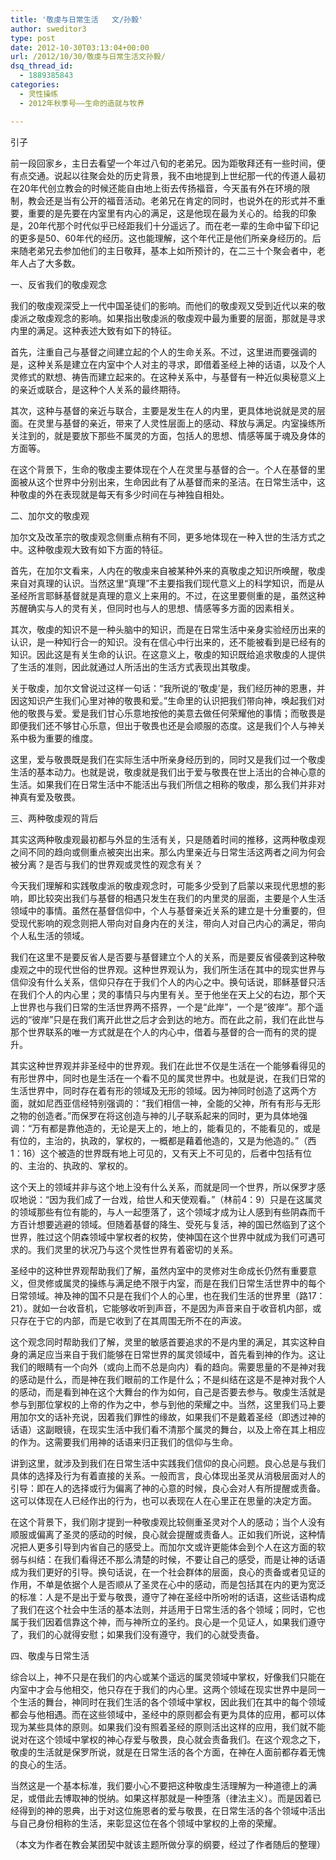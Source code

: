 ```yaml
---
title: '敬虔与日常生活   文/孙毅'
author: sweditor3
type: post
date: 2012-10-30T03:13:04+00:00
url: /2012/10/30/敬虔与日常生活文孙毅/
dsq_thread_id:
  - 1889385843
categories:
  - 灵性操练
  - 2012年秋季号——生命的造就与牧养

---
```

引子

前一段回家乡，主日去看望一个年过八旬的老弟兄。因为距敬拜还有一些时间，便有点交通。说起以往聚会处的历史背景，我不由地提到上世纪那一代的传道人最初在20年代创立教会的时候还能自由地上街去传扬福音，今天虽有外在环境的限制，教会还是当有公开的福音活动。老弟兄在肯定的同时，也说外在的形式并不重要，重要的是先要在内室里有内心的满足，这是他现在最为关心的。给我的印象是，20年代那个时代似乎已经距我们十分遥远了。而在老一辈的生命中留下印记的更多是50、60年代的经历。这也能理解，这个年代正是他们所亲身经历的。后来随老弟兄去参加他们的主日敬拜，基本上如所预计的，在二三十个聚会者中，老年人占了大多数。

一、反省我们的敬虔观念

我们的敬虔观深受上一代中国圣徒们的影响。而他们的敬虔观又受到近代以来的敬虔派之敬虔观念的影响。如果指出敬虔派的敬虔观中最为重要的层面，那就是寻求内里的满足。这种表述大致有如下的特征。

首先，注重自己与基督之间建立起的个人的生命关系。不过，这里进而要强调的是，这种关系是建立在内室中个人对主的寻求，即借着圣经上神的话语，以及个人灵修式的默想、祷告而建立起来的。在这种关系中，与基督有一种近似奥秘意义上的亲近或联合，是这种个人关系的最终期待。

其次，这种与基督的亲近与联合，主要是发生在人的内里，更具体地说就是灵的层面。在灵里与基督的亲近，带来了人灵性层面上的感动、释放与满足。内室操练所关注到的，就是要放下那些不属灵的方面，包括人的思想、情感等属于魂及身体的方面等。

在这个背景下，生命的敬虔主要体现在个人在灵里与基督的合一。个人在基督的里面被从这个世界中分别出来，生命因此有了从基督而来的圣洁。在日常生活中，这种敬虔的外在表现就是每天有多少时间在与神独自相处。

二、加尔文的敬虔观

加尔文及改革宗的敬虔观念侧重点稍有不同，更多地体现在一种入世的生活方式之中。这种敬虔观大致有如下方面的特征。

首先，在加尔文看来，人内在的敬虔来自被某种外来的真敬虔之知识所唤醒，敬虔来自对真理的认识。当然这里“真理”不主要指我们现代意义上的科学知识，而是从圣经所言耶稣基督就是真理的意义上来用的。不过，在这里要侧重的是，虽然这种苏醒确实与人的灵有关，但同时也与人的思想、情感等多方面的因素相关。

其次，敬虔的知识不是一种头脑中的知识，而是在日常生活中亲身实验经历出来的认识，是一种知行合一的知识。没有在信心中行出来的，还不能被看到是已经有的知识。因此这是有关生命的认识。在这意义上，敬虔的知识既给追求敬虔的人提供了生活的准则，因此就通过人所活出的生活方式表现出其敬虔。

关于敬虔，加尔文曾说过这样一句话：“我所说的‘敬虔’是，我们经历神的恩惠，并因这知识产生我们心里对神的敬畏和爱。”生命里的认识把我们带向神，唤起我们对他的敬畏与爱。爱是我们甘心乐意地按他的美意去做任何荣耀他的事情；而敬畏是即便我们还不够甘心乐意，但出于敬畏也还是会顺服的态度。这是我们个人与神关系中极为重要的维度。

这里，爱与敬畏既是我们在实际生活中所亲身经历到的，同时又是我们过一个敬虔生活的基本动力。也就是说，敬虔就是我们出于爱与敬畏在世上活出的合神心意的生活。如果我们在日常生活中不能活出与我们所信之相称的敬虔，那么我们并非对神真有爱及敬畏。

三、两种敬虔观的背后

其实这两种敬虔观最初都与外显的生活有关，只是随着时间的推移，这两种敬虔观之间不同的趋向或侧重点被突出出来。那么内里亲近与日常生活这两者之间为何会被分离？是否与我们的世界观或灵性的观念有关？

今天我们理解和实践敬虔派的敬虔观念时，可能多少受到了启蒙以来现代思想的影响，即比较突出我们与基督的相遇只发生在我们的内里灵的层面，主要是个人生活领域中的事情。虽然在基督信仰中，个人与基督亲近关系的建立是十分重要的，但受现代影响的观念则把人带向对自身内在的关注，带向人对自己内心的满足，带向个人私生活的领域。

我们在这里不是要反省人是否要与基督建立个人的关系，而是要反省侵袭到这种敬虔观之中的现代世俗的世界观。这种世界观认为，我们所生活在其中的现实世界与信仰没有什么关系，信仰只存在于我们个人的内心之中。换句话说，耶稣基督只活在我们个人的内心里；灵的事情只与内里有关。至于他坐在天上父的右边，那个天上世界也与我们日常的生活世界两不搭界，一个是“此岸”，一个是“彼岸”。那个遥远的“彼岸”只是在我们离开此世之后才会到达的地方。而在此之前，我们在此世与那个世界联系的唯一方式就是在个人的内心中，借着与基督的合一而有的灵的提升。

其实这种世界观并非圣经中的世界观。我们在此世不仅是生活在一个能够看得见的有形世界中，同时也是生活在一个看不见的属灵世界中。也就是说，在我们日常的生活世界中，同时存在着有形的领域及无形的领域。因为神同时创造了这两个方面，就如尼西亚信经特别强调的：“我们相信一神，全能的父神，所有有形与无形之物的创造者。”而保罗在将这创造与神的儿子联系起来的同时，更为具体地强调：“万有都是靠他造的，无论是天上的，地上的，能看见的，不能看见的，或是有位的，主治的，执政的，掌权的，一概都是藉着他造的，又是为他造的。”（西1：16）这个被造的世界既有地上可见的，又有天上不可见的，后者中包括有位的、主治的、执政的、掌权的。

这个天上的领域并非与这个地上没有什么关系，而就是同一个世界，所以保罗才感叹地说：“因为我们成了一台戏，给世人和天使观看。”（林前4：9）只是在这属灵的领域那些有位有能的，与人一起堕落了，这个领域才成为让人感到有些阴森而千方百计想要逃避的领域。但随着基督的降生、受死与复活，神的国已然临到了这个世界，胜过这个阴森领域中掌权者的权势，使神国在这个世界中就成为我们可遇可求的。我们灵里的状况乃与这个灵性世界有着密切的关系。

圣经中的这种世界观帮助我们了解，虽然内室中的灵修对生命成长仍然有重要意义，但灵修或属灵的操练与满足绝不限于内室，而是在我们日常生活世界中的每个日常领域。神及神的国不只是在我们个人的心里，也在我们生活的世界里（路17：21）。就如一台收音机，它能够收听到声音，不是因为声音来自于收音机内部，或只存在于它的内部，而是它收到了在其周围无所不在的声波。

这个观念同时帮助我们了解，灵里的敏感首要追求的不是内里的满足，其实这种自身的满足应当来自于我们能够在日常世界的属灵领域中，首先看到神的作为。这让我们的眼睛有一个向外（或向上而不总是向内）看的趋向。需要思量的不是神对我的感动是什么，而是神在我们眼前的工作是什么；不是纠结在这是不是神对我个人的感动，而是看到神在这个大舞台的作为如何，自己是否要去参与。敬虔生活就是参与到那位掌权的上帝的作为之中，参与到他的荣耀之中。当然，这里我们马上要用加尔文的话补充说，因着我们罪性的缘故，如果我们不是戴着圣经（即透过神的话语）这副眼镜，在现实生活中我们看不清那个属灵的舞台，以及上帝在其上相应的作为。这需要我们用神的话语来归正我们的信仰与生命。

讲到这里，就涉及到我们在日常生活中实践我们信仰的良心问题。良心总是与我们具体的选择及行为有着直接的关系。一般而言，良心体现出圣灵从消极层面对人的引导：即在人的选择或行为偏离了神的心意的时候，良心会对人有所提醒或责备。这可以体现在人已经作出的行为，也可以表现在人在心里正在思量的决定方面。

在这个背景下，我们刚才提到一种敬虔观比较侧重圣灵对个人的感动；当个人没有顺服或偏离了圣灵的感动的时候，良心就会提醒或责备人。正如我们所说，这种情况把人更多引导到内省自己的感受上。而加尔文或许更能体会到个人在这方面的软弱与纠结：在我们看得还不那么清楚的时候，不要让自己的感受，而是让神的话语成为我们更好的引导。换句话说，在一个社会群体的层面，良心的责备或者见证的作用，不单是依据个人是否顺从了圣灵在心中的感动，而是包括其在内的更为宽泛的标准：人是不是出于爱与敬畏，遵守了神在圣经中所吩咐的话语，这些话语构成了我们在这个社会中生活的基本法则，并适用于日常生活的各个领域；同时，它也属于我们因着信靠这个神，而与神所立的圣约。良心是一个见证人，如果我们遵守了，我们的心就得安慰；如果我们没有遵守，我们的心就受责备。

四、敬虔与日常生活

综合以上，神不只是在我们的内心或某个遥远的属灵领域中掌权，好像我们只能在内室中才会与他相交，他只存在于我们的内心里。这两个领域在现实世界中是同一个生活的舞台，神同时在我们生活的各个领域中掌权，因此我们在其中的每个领域都会与他相遇。而在这些领域中，圣经中的原则都会有更为具体的应用，都可以体现为某些具体的原则。如果我们没有照着圣经的原则活出这样的应用，我们就不能说对在这个领域中掌权的神心存爱与敬畏，良心就会责备我们。在这个观念之下，敬虔的生活就是保罗所说，就是在日常生活的各个方面，在神在人面前都存着无愧的良心的生活。

当然这是一个基本标准，我们要小心不要把这种敬虔生活理解为一种道德上的满足，或借此去博取神的悦纳。如果这样那就是一种堕落（律法主义）。而是因着已经得到的神的恩典，出于对这位施恩者的爱与敬畏，在日常生活的各个领域中活出与自己身份相称的生活，来彰显这位在各个领域中掌权的上帝的荣耀。

（本文为作者在教会某团契中就该主题所做分享的纲要，经过了作者随后的整理）